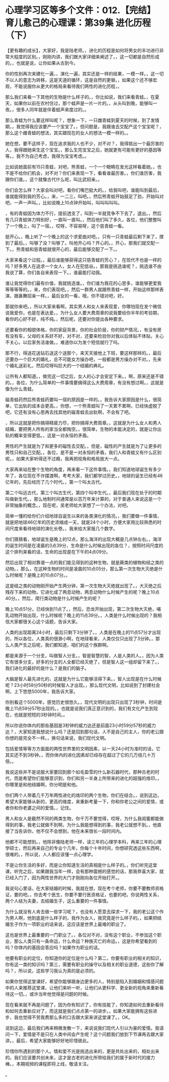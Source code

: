 # 心理学习区等多个文件：012.【完结】育儿愈己的心理课：第39集 进化历程（下）

【更有趣的成长】，大家好，我是陆老师。，进化的历程是如何将男女的丰功进行非常大程度的区别。，刚刚内讲，我们跟大家详细来阐述了。，这一切都是自然形成的。，也就是说，让你如果从古到今。

你的性别再次来建化一遍，，演化一遍，其实还是一样的结果，一模一样。，这一切不以人的意志为转移，这是天道的循环，这是自然的更替。，如果这个还不够宏观，不能说服你从更大的格局来看待我们两性的进化历程，。

那么我们来看一下其他的生物是什么样子的。，你比如说，我们来看青蛙。，在夏天，如果你以前在农村住过，那个蛙声是一片一片的。，从头叫到晚，能够叫一夜。，很多人同年就是伴着蛙声来度过的。。

那么青蛙为什么要这样叫呢？，想象一下，一只雌青蛙到夏天的时候，到了发情期，，我觉得我应该要产一个宝宝了。，但问题是，我跟谁去交配产这个宝宝呢？，那么这个雌青蛙的想法，其实跟现在的女人的想法一模一样的。。

她在想，要不这样子，现在追求我的人也不少，对不对？，我得挑出一个最厉害的人，我得跟她来生这个宝宝。，那么生完宝宝之后，她就更有可能有更好的基因等等。，我不为自己考虑，我得为宝宝考虑。。

比如说她面前有15只青蛙，对吧，熊青蛙，一个一个眼睛在发光这样看着她。，也不是不给你们机会，对不对？你们来表现一下，看看谁最厉害。，你们谁厉害，我跟你们谁。，这个就像古代什么呢，叫比武招亲。。

你们会怎么样？大家会叫对吧，看你们嘴巴挺大的。，给我叫吧，谁能叫到最后，谁就能得到我的芳心。，来，一二三，叫吧。，然后熊青蛙开始鼓足了劲，开始叫对吧，一声一声叫。，比如说晚上10点钟开始叫，叫叫叫叫叫。

，有的青蛙因为体力不行，提前透支了，叫到一半就竞争不下去了，退出。，然后有几只青蛙体力特别好，一直叫一直叫。，然后他们叫了多久，各位，他们整整叫了一个晚上，叫了一宿。，哎呀，不容易呀，这个慈青蛙一看。

挺开心。，晚上听了一个晚上的这个求爱曲对吧。，只有一只青蛙最后剩下来了，撑到了最后。，叫够了没？叫够了。叫他开心吗？开心的。，开心，那我们就交配一下。，熊青蛙和慈青蛙就很开心的，最后能够交配了一下。。

大家来看这个过程。，最后谁能够获得这只慈青蛙的芳心？，在现代不也是一样的吗？好多男人在追求一个女人，女人在犯低谷。，那我是挑选谁呢？，挑选谁不由我说了算，你们各自来表现一下。，谁最能打动我。

谁让我觉得你们最有价值，我就挑选谁。，你们谁为我花的心思多，谁能够更爱我等等等等的。，来，你们表现吧。，然后一群男人就跟熊青蛙一样，开始这样那样表演，跟鼻舞招亲一样。，最后女的一看，哦，你不错对吧，好。

那就你来吧。，所以大家来看啊，其实男人和女人来表现爱，你哪怕现在发个微信说我爱你，也是在表达爱。，为什么女人要大费周章的说我要给你半年的考验期，看你的心好不好，纯不纯。，然后呢，还要对你提出各种要求。

还要看你的相貌体格，你的家庭背景，你的社会阶层，你的财产情况。，有没有房有没有车，父母的关系好不好，对不对，还要来检验你对我以后体贴不体贴，关心不关心，以后家务活谁做。，难道你以为发个短信就行了吗。

那不行，得送花送钻石送这个送那个，来天天接他上下班，要这样那样的。，最后还要办一个巨大的婚礼，总不可能女方操办吧，一般都是男方操办对不对。，先来个婚礼送彩礼，然后哎呀叫巨大的一个结婚的典礼。

让所有人都知道。，做完这一切之后，女人的心才会安定下来。，啊，原来还是不错的。，各位，为什么简单的一件事情要搞得这么大费周章，有没有想过啊。，这就是像为什么青蛙。

磁青蛙药然后熊青蛙药要叫一宿的原因是一样的。，我告诉大家原因是什么，很简单，它出轨的成本会更高。，你想，一个熊青蛙叫了一天累不累啊，已经快虚脱了吧，它还有没有心思再去找其他的磁青蛙去出轨啊，不会有了吧。

，所以这就是把你搞得精疲力尽，把你搞得大费周章。，这就是为什么女人和男人结婚，要把男人所有的家当全都掏空。，很简单，生物的本能决定的，就是让你出轨的概率变得更低。，这是一对永恒的矛盾。

男性的产生就是为了和更多的磁性去交配。，但是，磁性的产生就是为了让更多的男性只和自己交配。，各位，是不是一对永恒的矛盾，我们人和青蛙又有什么区别呢。，如果大家听得还不过瘾，我再把视角和格局放大一点。

大家再来站在整个生物的角度，再来看一下这件事情。，我们知道地球诞生有多少年了，各位现在不许摆渡啊，考考大家，我们都学过历史。，地球的诞生已经有46亿年的，先后经历了几个时代。，第一个叫太古代。

第二个叫远古代，第三个叫古生代，第四个叫中生代。，最后我们现在处于的时期叫做新生代。，那么地制时间通常是以百万年来计算的，对于普通人来说这是一个非常抽象的概念。，现在呢，吴老师给大家想了一个办法，对吧。

简单一懂的给你们介绍地球自诞生以来的各类演化的情况。，我们要做一件事情，就是把地球46亿年的历史浓缩成一天，就是24个小时，方便大家用比较熟悉的时间尺度来看待地球的演化长卷。，我来给大家报几个数字。

你们猜猜看，地球诞生是晚上的12点，那么海洋的出现大概是几点钟左右。，海洋的诞生时间是在凌晨的3点39分，生命是什么时候出现的各位？，按照时间尺度的这个排列来看的话，生命的出现是在下午的4点09分。

然后出现了相对靠谱一点的我们能见得到的这种生物，就是蕨类的植物和结之类的动物。，那么，在这种生物的时间是凌晨的10点05分，那么第一次生物大灭绝是什么时候呢？是晚上的10点07分。。

这是结之类的动物刚开始产生两分钟，第一次生物大灭绝就出现了。，大灭绝之后残存下来的动物，它进化成了两息动物，两息动物什么时候产生的呢？晚上10点40分。，然后，爬行类动物是什么时候产生的呢？

晚上10点51分，已经快到11点了。，然后，恐龙开始出现，第二次生物大灭绝，哺乳动物开始出现，什么时候呢？晚上的11点39分。，人类是什么时候出现的？我相信大家都很关心这个话题，告诉大家。

人类的出现距离24小时，最后只剩下3分钟了。，人类是在晚上的11点57分才出现的，所以各位，人类真的很渺小啊，在地球看来，人类仅仅只出现了3分钟。，那么人类产生之后呢，我们都知道，咱们的这个族群啊。

都是来源于一个分支，叫做智人分支。，智是智慧的智，人是人类的人。，因为人类它有很多分支，好多的分支的人全都已经灭绝了，但是智人这一组却留下来了。，我们进化的最好的是什么？是我们的脑子。

大脑是智人最先进化的，这就是为什么它能够活得下来。，智人出现是在什么时候呢？23小时58分50秒的时候智人才出现。，那么现代文明，比如说到了封建社会啊，上下悠悠5000年，我告诉大家。

你别看这个5000年，感觉历史很悠久。，现代文明的出现只出现了3秒钟，时间是晚上11点59分57秒出现的。，也就是说我们真正意识到的，我们有文化产生到现在，也就是短短的3秒钟时间。。

所以你说你体内的那些基因是3秒钟的威力达还是前面23小时59分57秒的威力达？，大家知道我想说什么吗？还是回到那句话，人不是自己的主人，你的老公跟你想的是完全不一样。，换句话来说，我们现代文明。

包括爱情等等方方面面的两性世界里的文明因素，以一天24小时为准时的话，它其实还不到3秒钟。，而你体内的进化因素却已经存在超过了它的几万倍几十万倍。。

我说这些并不是说服大家要回到那个如毛盈雪的什么新石器时代，那种古老的时代，而是希望你们能够意识到，你们和另一半身上所带来的进化的超强的烙印。，你哪里是和他结婚啊，你分明是和他。

你们两个人带着几千万年两性进化的烙印的两个生物，你们在结合。，说到这边，希望大家能够从新的，更高的维度，来重新考量一下，你和你老公之间的爱情，或者你和你老婆之间的爱情。，记住。

男人和女人是截然不同的两类生物，你千万不要觉得，哎呀，为什么我闺蜜都能做得到的事，我老公就做不到啊，为什么我能想得到的事，我老公就想不到。，他直接了当告诉你，他不仅不会想到，他在未来很长一段时间内。

他都不可能想到。，他除非像陆老师一样，读三年的心理学本科，再来三年的心理学硕士，然后再来自己的专业个几年，你每个十年时间，你想研究透这些东西啊，很难的。，所以说，人人都应该懂一点心理学。

不是让你生活的多好，而是让你知道生活的真相是什么样子的。，你们听完这堂课，听完之后，如果跟我当年一样，会有那种震撼的感觉的话，那我恭喜大家，就已经入门了，因为两性世界的大门才刚刚向各位开始打开。。

我说句心里话，在大家结婚的时候，我就在想，现在考个老师，你要不要教师资格证，要的吧。，你去考个医生，你要不要行医资格证，也要的吧。你说两性关系，两个人结为夫妻，去结婚生子，这么重要的一件事情。

为什么就没有人肯去做一些学习呢？，也没有人愿意去探求一下，我的老公这个作为男人啊，他到底是什么样子的，我作为女人，我究竟是什么样子的。，如果把结婚生子作为一项职业的话来说，这应该是世界上最难的职业了。

这也是世界上最重要的一门职业了。，各位对不对，没有这个职业，不参加这个职业，那么人类只有一条命运，什么命运？种族灭亡的命运。，这是你希望看到的吗？你体内的基因会答应吗？如果作为职业的话。

他要有职业的定位，你知道你的定位是什么吗？第二，你要有职业的相关的知识，你有这一类的知识吗？第三，需要有职业的操守以及相关的职业道德，这些你了解吗？，所以说，这些学习我认为真的是必须的。

如果你觉得这堂课好，希望你能够跟身边更多的人，特别是陷入到婚姻和情感问题中的人来推荐这堂课，让他们来听一听，让他们从更科学、更全新的视角来重新看待这一切。，或许当年他觉得是问题的时候。

现在看来就不再是问题了，因为你有知识了，你有技能了，你知道如何去重新看待和如何去重新应对了，而这就是我们点点第一的进步。，如果大家能拥有这些进步，我也觉得不劳我费那么多的口舌跟大家来讲这堂课了。，OK。

说到这边，最后我们再来稍微发散一下，来说说我们现代人引以为豪的爱情。我请问一下，爱情是不是只在人类中间会产生呢？这个问题我们放到下节课再去跟大家讲。，最后，希望大家能够好好地珍惜彼此。

珍惜你所遇到的那个人。情和爱不光是挑选出来的，更是共处出来的，相处出来的。我们应该要共创未来，这才是古老的进化所带给我们的属于新时代的接力棒。，本期视频的课程即将上线，敬请关注。

。